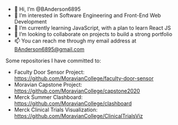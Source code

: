 - 👋 Hi, I’m @BAnderson6895
- 👀 I’m interested in Software Engineering and Front-End Web Development
- 🌱 I’m currently learning JavaScript, with a plan to learn React JS
- 💞️ I’m looking to collaborate on projects to build a strong portfolio
- 📫 You can reach me through my email address at BAnderson6895@gmail.com

Some repositories I have committed to:

* Faculty Door Sensor Project: https://github.com/MoravianCollege/faculty-door-sensor
* Moravian Capstone Project: https://github.com/MoravianCollege/capstone2020
* Merck Summer Clashboard: https://github.com/MoravianCollege/clashboard
* Merck Clinical Trials Visualization: https://github.com/MoravianCollege/ClinicalTrialsViz
